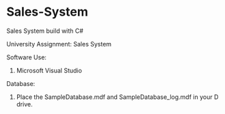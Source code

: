 # Sales-System
Sales System build with C#

University Assignment: Sales System

Software Use:
1. Microsoft Visual Studio

Database:
1. Place the SampleDatabase.mdf and SampleDatabase_log.mdf in your D drive.

